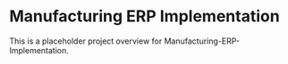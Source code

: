 # Manufacturing ERP Implementation

This is a placeholder project overview for Manufacturing-ERP-Implementation.